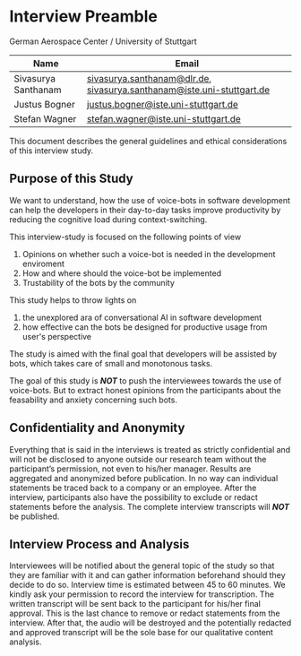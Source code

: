 # Interview Preamble

German Aerospace Center / University of Stuttgart

|Name|Email|
|---|---|
|Sivasurya Santhanam|sivasurya.santhanam@dlr.de, sivasurya.santhanam@iste.uni-stuttgart.de|
|Justus Bogner|justus.bogner@iste.uni-stuttgart.de|
|Stefan Wagner|stefan.wagner@iste.uni-stuttgart.de|

This document describes the general guidelines and ethical considerations of this interview study.

## Purpose of this Study

We want to understand, how the use of voice-bots in software development can help the developers in their day-to-day tasks improve productivity by reducing the cognitive load during context-switching.

This interview-study is focused on the following points of view
1. Opinions on whether such a voice-bot is needed in the development enviroment
2. How and where should the voice-bot be implemented
3. Trustability of the bots by the community

This study helps to throw lights on
1. the unexplored ara of conversational AI in software development
2. how effective can the bots be designed for productive usage from user's perspective

The study is aimed with the final goal that developers will be assisted by bots, which takes care of small and monotonous tasks.

The goal of this study is _**NOT**_ to push the interviewees towards the use of voice-bots. But to extract honest opinions from the participants about the feasability and anxiety concerning such bots.

## Confidentiality and Anonymity

Everything that is said in the interviews is treated as strictly confidential and will not be disclosed to anyone outside our research team without the participant’s permission, not even to his/her manager. Results are aggregated and anonymized before publication. In no way can individual statements be traced back to a company or an employee. After the interview, participants also have the possibility to exclude or redact statements before the analysis. The complete interview transcripts will _**NOT**_ be published.

## Interview Process and Analysis

Interviewees will be notified about the general topic of the study so that they are familiar with it and can gather information beforehand should they decide to do so. Interview time is estimated between 45 to 60 minutes. We kindly ask your permission to record the interview for transcription. The written transcript will be sent back to the participant for his/her final approval. This is the last chance to remove or redact statements from the interview. After that, the audio will be destroyed and the potentially redacted and approved transcript will be the sole base for our qualitative content analysis.
